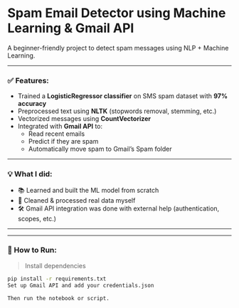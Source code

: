 # Spam Email Detector using Machine Learning & Gmail API

A beginner-friendly project to detect spam messages using NLP + Machine Learning.

---

### ✅ Features:
- Trained a **LogisticRegressor classifier** on SMS spam dataset with **97% accuracy**
- Preprocessed text using **NLTK** (stopwords removal, stemming, etc.)
- Vectorized messages using **CountVectorizer**
- Integrated with **Gmail API** to:
  - Read recent emails
  - Predict if they are spam
  - Automatically move spam to Gmail’s Spam folder

---

### 💡 What I did:
- 📚 Learned and built the ML model from scratch
- 🔎 Cleaned & processed real data myself
- 🛠️ Gmail API integration was done with external help (authentication, scopes, etc.)

---



---

### 🚀 How to Run:

> Install dependencies  
```bash
pip install -r requirements.txt
Set up Gmail API and add your credentials.json

Then run the notebook or script.
